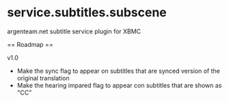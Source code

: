 service.subtitles.subscene
==========================

argenteam.net subtitle service plugin for XBMC

== Roadmap ==

v1.0
- Make the sync flag to appear on subtitles that are synced version of the original translation
- Make the hearing impared flag to appear con subtitles that are shown as "CC"